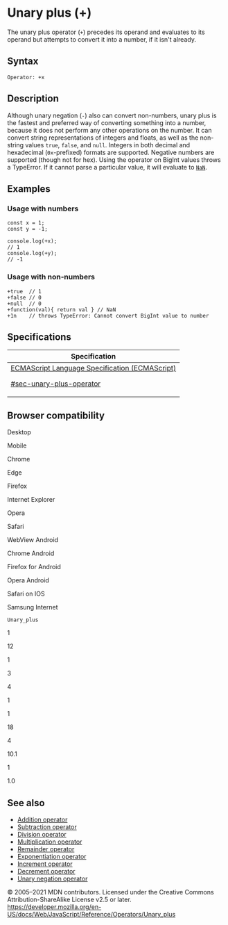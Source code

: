 # Unary plus (+)

The unary plus operator (`+`) precedes its operand and evaluates to its operand but attempts to convert it into a number, if it isn't already.

## Syntax

    Operator: +x

## Description

Although unary negation (`-`) also can convert non-numbers, unary plus is the fastest and preferred way of converting something into a number, because it does not perform any other operations on the number. It can convert string representations of integers and floats, as well as the non-string values `true`, `false`, and `null`. Integers in both decimal and hexadecimal (`0x`-prefixed) formats are supported. Negative numbers are supported (though not for hex). Using the operator on BigInt values throws a TypeError. If it cannot parse a particular value, it will evaluate to [`NaN`](../global_objects/nan).

## Examples

### Usage with numbers

    const x = 1;
    const y = -1;

    console.log(+x);
    // 1
    console.log(+y);
    // -1

### Usage with non-numbers

    +true  // 1
    +false // 0
    +null  // 0
    +function(val){ return val } // NaN
    +1n    // throws TypeError: Cannot convert BigInt value to number

## Specifications

<table>
<thead>
<tr class="header">
<th>Specification</th>
</tr>
</thead>
<tbody>
<tr class="odd">
<td>
<a href="https://tc39.es/ecma262/#sec-unary-plus-operator">ECMAScript Language Specification (ECMAScript)
<br/>

<span class="small">#sec-unary-plus-operator</span>
</a>
</td>
</tr>
</tbody>
</table>

## Browser compatibility

Desktop

Mobile

Chrome

Edge

Firefox

Internet Explorer

Opera

Safari

WebView Android

Chrome Android

Firefox for Android

Opera Android

Safari on IOS

Samsung Internet

`Unary_plus`

1

12

1

3

4

1

1

18

4

10.1

1

1.0

## See also

-   [Addition operator](addition)
-   [Subtraction operator](subtraction)
-   [Division operator](division)
-   [Multiplication operator](multiplication)
-   [Remainder operator](remainder)
-   [Exponentiation operator](exponentiation)
-   [Increment operator](increment)
-   [Decrement operator](decrement)
-   [Unary negation operator](unary_negation)

© 2005–2021 MDN contributors.
Licensed under the Creative Commons Attribution-ShareAlike License v2.5 or later.
<a href="https://developer.mozilla.org/en-US/docs/Web/JavaScript/Reference/Operators/Unary_plus" class="_attribution-link">https://developer.mozilla.org/en-US/docs/Web/JavaScript/Reference/Operators/Unary_plus</a>
